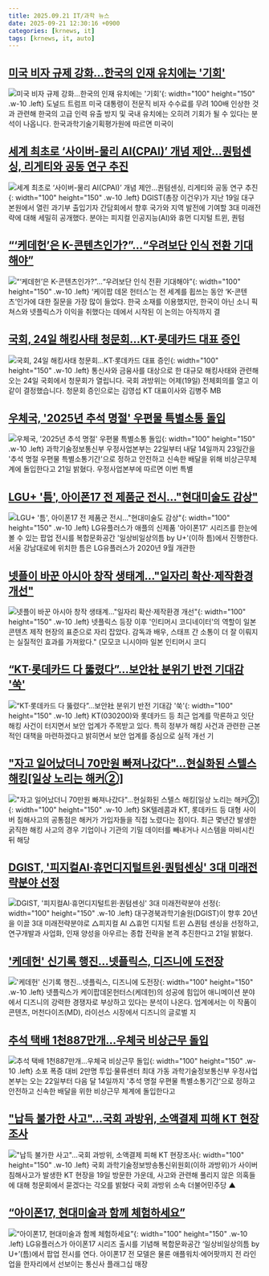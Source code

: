 ```yaml
---
title: 2025.09.21 IT/과학 뉴스
date: 2025-09-21 12:30:16 +0900
categories: [krnews, it]
tags: [krnews, it, auto]
---
```

## [미국 비자 규제 강화…한국의 인재 유치에는 '기회'](https://n.news.naver.com/mnews/article/422/0000783449)

![미국 비자 규제 강화…한국의 인재 유치에는 '기회'](https://mimgnews.pstatic.net/image/origin/422/2025/09/20/783449.jpg?type=nf220_150){: width="100" height="150" .w-10 .left}
도널드 트럼프 미국 대통령이 전문직 비자 수수료를 무려 100배 인상한 것과 관련해 한국의 고급 인력 유출 방지 및 국내 유치에는 오히려 기회가 될 수 있다는 분석이 나옵니다. 한국과학기술기획평가원에 따르면 미국이

## [세계 최초로 ‘사이버-물리 AI(CPAI)’ 개념 제안…퀀텀센싱, 리게티와 공동 연구 추진](https://n.news.naver.com/mnews/article/092/0002391256)

![세계 최초로 ‘사이버-물리 AI(CPAI)’ 개념 제안…퀀텀센싱, 리게티와 공동 연구 추진](https://mimgnews.pstatic.net/image/origin/092/2025/09/21/2391256.jpg?type=nf220_150){: width="100" height="150" .w-10 .left}
DGIST(총장 이건우)가 지난 19일 대구 본원에서 열린 과기부 출입기자 간담회에서 향후 국가와 지역 발전에 기여할 3대 미래전략에 대해 세밀히 공개했다. 분야는 피지컬 인공지능(AI)와 휴먼 디지털 트윈, 퀀텀

## [“‘케데헌’은 K-콘텐츠인가?”…“우려보단 인식 전환 기대해야”](https://n.news.naver.com/mnews/article/029/0002983242)

![“‘케데헌’은 K-콘텐츠인가?”…“우려보단 인식 전환 기대해야”](https://mimgnews.pstatic.net/image/origin/029/2025/09/21/2983242.jpg?type=nf220_150){: width="100" height="150" .w-10 .left}
‘케이팝 데몬 헌터스’는 전 세계를 휩쓰는 동안 ‘K-콘텐츠’인가에 대한 질문을 가장 많이 들었다. 한국 소재를 이용했지만, 한국이 아닌 소니 픽쳐스와 넷플릭스가 이익을 취했다는 데에서 시작된 이 논의는 아직까지 결

## [국회, 24일 해킹사태 청문회…KT·롯데카드 대표 증인](https://n.news.naver.com/mnews/article/422/0000783362)

![국회, 24일 해킹사태 청문회…KT·롯데카드 대표 증인](https://mimgnews.pstatic.net/image/origin/422/2025/09/20/783362.jpg?type=nf220_150){: width="100" height="150" .w-10 .left}
통신사와 금융사를 대상으로 한 대규모 해킹사태와 관련해 오는 24일 국회에서 청문회가 열립니다. 국회 과방위는 어제(19일) 전체회의를 열고 이같이 결정했습니다. 청문회 증인으로는 김영섭 KT 대표이사와 김병주 MB

## [우체국, '2025년 추석 명절' 우편물 특별소통 돌입](https://n.news.naver.com/mnews/article/079/0004068453)

![우체국, '2025년 추석 명절' 우편물 특별소통 돌입](https://mimgnews.pstatic.net/image/origin/079/2025/09/21/4068453.jpg?type=nf220_150){: width="100" height="150" .w-10 .left}
과학기술정보통신부 우정사업본부는 22일부터 내달 14일까지 23일간을 '추석 명절 우편물 특별소통기간'으로 정하고 안전하고 신속한 배달을 위해 비상근무체계에 돌입한다고 21일 밝혔다. 우정사업본부에 따르면 이번 특별

## [LGU+ '틈', 아이폰17 전 제품군 전시…"현대미술도 감상"](https://n.news.naver.com/mnews/article/008/0005253316)

![LGU+ '틈', 아이폰17 전 제품군 전시…"현대미술도 감상"](https://mimgnews.pstatic.net/image/origin/008/2025/09/21/5253316.jpg?type=nf220_150){: width="100" height="150" .w-10 .left}
LG유플러스가 애플의 신제품 '아이폰17' 시리즈를 한눈에 볼 수 있는 팝업 전시를 복합문화공간 '일상비일상의틈 by U+'(이하 틈)에서 진행한다. 서울 강남대로에 위치한 틈은 LG유플러스가 2020년 9월 개관한

## [넷플이 바꾼 아시아 창작 생태계…"일자리 확산·제작환경 개선"](https://n.news.naver.com/mnews/article/277/0005654985)

![넷플이 바꾼 아시아 창작 생태계…"일자리 확산·제작환경 개선"](https://mimgnews.pstatic.net/image/origin/277/2025/09/20/5654985.jpg?type=nf220_150){: width="100" height="150" .w-10 .left}
넷플릭스 등장 이후 '인티머시 코디네이터'의 역할이 일본 콘텐츠 제작 현장의 표준으로 자리 잡았다. 감독과 배우, 스태프 간 소통이 더 잘 이뤄지는 실질적인 효과를 가져왔다." (모모코 니시야마 일본 인티머시 코디

## [“KT·롯데카드 다 뚫렸다”…보안社 분위기 반전 기대감 '쑥'](https://n.news.naver.com/mnews/article/011/0004535435)

![“KT·롯데카드 다 뚫렸다”…보안社 분위기 반전 기대감 '쑥'](https://mimgnews.pstatic.net/image/origin/011/2025/09/20/4535435.jpg?type=nf220_150){: width="100" height="150" .w-10 .left}
KT(030200)와 롯데카드 등 최근 업계를 막론하고 잇단 해킹 사건이 터지면서 보안 업계가 주목받고 있다. 특히 정부가 해킹 사건과 관련한 근본적인 대책을 마련하겠다고 밝히면서 보안 업계를 중심으로 실적 개선 기

## ["자고 일어났더니 70만원 빠져나갔다"…현실화된 스텔스 해킹[일상 노리는 해커②]](https://n.news.naver.com/mnews/article/003/0013494106)

!["자고 일어났더니 70만원 빠져나갔다"…현실화된 스텔스 해킹[일상 노리는 해커②]](https://mimgnews.pstatic.net/image/origin/003/2025/09/20/13494106.jpg?type=nf220_150){: width="100" height="150" .w-10 .left}
SK텔레콤과 KT, 롯데카드 등 대형 사이버 침해사고의 공통점은 해커가 가입자들을 직접 노렸다는 점이다. 최근 몇년간 발생한 굵직한 해킹 사고의 경우 기업이나 기관의 기밀 데이터를 빼내거나 시스템을 마비시킨 뒤 해당

## [DGIST, '피지컬AI·휴먼디지털트윈·퀀텀센싱' 3대 미래전략분야 선정](https://n.news.naver.com/mnews/article/008/0005253400)

![DGIST, '피지컬AI·휴먼디지털트윈·퀀텀센싱' 3대 미래전략분야 선정](https://mimgnews.pstatic.net/image/origin/008/2025/09/21/5253400.jpg?type=nf220_150){: width="100" height="150" .w-10 .left}
대구경북과학기술원(DGIST)이 향후 20년을 이끌 3대 미래전략분야로 △피지컬 AI △휴먼 디지털 트윈 △퀀텀 센싱을 선정하고, 연구개발과 사업화, 인재 양성을 아우르는 종합 전략을 본격 추진한다고 21일 밝혔다.

## ['케데헌' 신기록 행진…넷플릭스, 디즈니에 도전장](https://n.news.naver.com/mnews/article/293/0000072747)

!['케데헌' 신기록 행진…넷플릭스, 디즈니에 도전장](https://mimgnews.pstatic.net/image/origin/293/2025/09/20/72747.jpg?type=nf220_150){: width="100" height="150" .w-10 .left}
넷플릭스가 케이팝데몬헌터스(케데헌)의 성공에 힘입어 애니메이션 분야에서 디즈니의 강력한 경쟁자로 부상하고 있다는 분석이 나온다. 업계에서는 이 작품이 콘텐츠, 머천다이즈(MD), 라이선스 시장에서 디즈니의 글로벌 지

## [추석 택배 1천887만개…우체국 비상근무 돌입](https://n.news.naver.com/mnews/article/001/0015638930)

![추석 택배 1천887만개…우체국 비상근무 돌입](https://mimgnews.pstatic.net/image/origin/001/2025/09/21/15638930.jpg?type=nf220_150){: width="100" height="150" .w-10 .left}
소포 폭증 대비 2만명 투입·물류센터 최대 가동 과학기술정보통신부 우정사업본부는 오는 22일부터 다음 달 14일까지 '추석 명절 우편물 특별소통기간'으로 정하고 안전하고 신속한 배달을 위한 비상근무 체계에 돌입한다고

## ["납득 불가한 사고"…국회 과방위, 소액결제 피해 KT 현장조사](https://n.news.naver.com/mnews/article/138/0002205400)

!["납득 불가한 사고"…국회 과방위, 소액결제 피해 KT 현장조사](https://mimgnews.pstatic.net/image/origin/138/2025/09/20/2205400.jpg?type=nf220_150){: width="100" height="150" .w-10 .left}
국회 과학기술정보방송통신위원회(이하 과방위)가 사이버 침해사고가 발생한 KT 현장을 19일 방문한 가운데, 사고와 관련해 풀리지 않은 의혹들에 대해 청문회에서 묻겠다는 각오를 밝혔다 국회 과방위 소속 더불어민주당 ▲

## [“아이폰17, 현대미술과 함께 체험하세요”](https://n.news.naver.com/mnews/article/018/0006121352)

![“아이폰17, 현대미술과 함께 체험하세요”](https://mimgnews.pstatic.net/image/origin/018/2025/09/21/6121352.jpg?type=nf220_150){: width="100" height="150" .w-10 .left}
LG유플러스가 아이폰17 시리즈 출시를 기념해 복합문화공간 ‘일상비일상의틈 by U+’(틈)에서 팝업 전시를 연다. 아이폰17 전 모델은 물론 애플워치·에어팟까지 전 라인업을 한자리에서 선보이는 통신사 플래그십 매장

